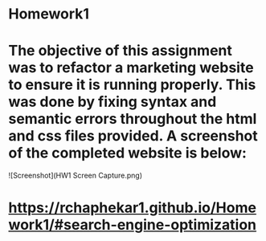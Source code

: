 # Homework1

# The objective of this assignment was to refactor a marketing website to ensure it is running properly. This was done by fixing syntax and semantic errors throughout the html and css files provided. A screenshot of the completed website is below:

![Screenshot](HW1 Screen Capture.png)

# https://rchaphekar1.github.io/Homework1/#search-engine-optimization
